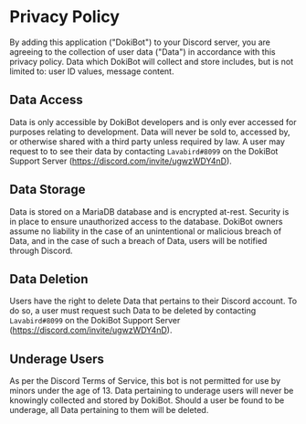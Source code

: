 # Privacy Policy

By adding this application ("DokiBot") to your Discord server, you are agreeing to the collection of user data ("Data") in accordance with this privacy policy. Data which DokiBot will collect and store includes, but is not limited to: user ID values, message content.

## Data Access
Data is only accessible by DokiBot developers and is only ever accessed for purposes relating to development. Data will never be sold to, accessed by, or otherwise shared with a third party unless required by law. A user may request to to see their data by contacting `Lavabird#8099` on the DokiBot Support Server (https://discord.com/invite/ugwzWDY4nD).

## Data Storage
Data is stored on a MariaDB database and is encrypted at-rest. Security is in place to ensure unauthorized access to the database. DokiBot owners assume no liability in the case of an unintentional or malicious breach of Data, and in the case of such a breach of Data, users will be notified through Discord.

## Data Deletion
Users have the right to delete Data that pertains to their Discord account. To do so, a user must request such Data to be deleted by contacting `Lavabird#8099` on the DokiBot Support Server (https://discord.com/invite/ugwzWDY4nD).

## Underage Users
As per the Discord Terms of Service, this bot is not permitted for use by minors under the age of 13. Data pertaining to underage users will never be knowingly collected and stored by DokiBot. Should a user be found to be underage, all Data pertaining to them will be deleted.
